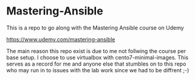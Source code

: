 # Mastering-Ansible
This is a repo to go along with the Mastering Ansible course on Udemy

https://www.udemy.com/mastering-ansible

The main reason this repo exist is due to me not follwing the course per base setup. I choose to use virtualbox with cento7-minimal-images. This serves as a record for me and anyone else that stumbles on to this repo who may run in to issues with the lab work since we had to be diffrent ;-)
